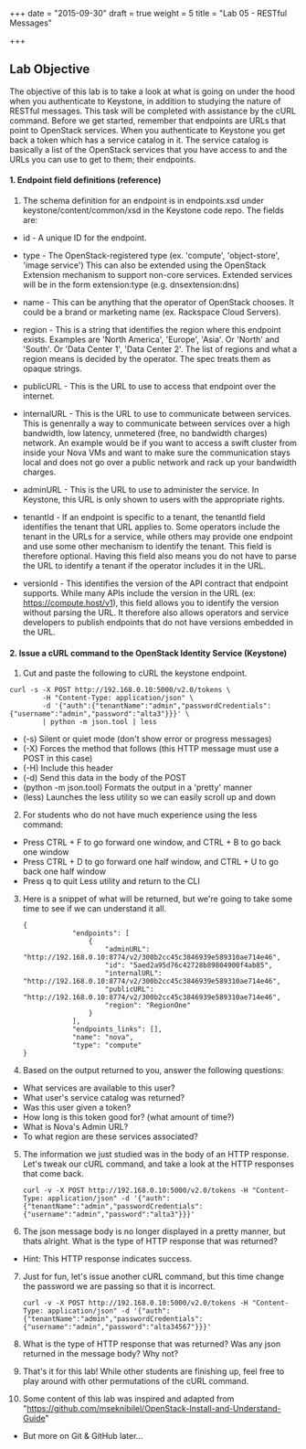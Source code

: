 +++
date = "2015-09-30"
draft = true
weight = 5 
title = "Lab 05 - RESTful Messages"

+++


## Lab Objective

The objective of this lab is to take a look at what is going on under the hood when you authenticate to Keystone, in addition to studying the nature of RESTful messages. This task will be completed with assistance by the cURL command. Before we get started, remember that endpoints are URLs that point to OpenStack services. When you authenticate to Keystone you get back a token which has a service catalog in it. The service catalog is basically a list of the OpenStack services that you have access to and the URLs you can use to get to them; their endpoints.

#### 1. Endpoint field definitions (reference)

1. The schema definition for an endpoint is in endpoints.xsd under keystone/content/common/xsd in the Keystone code repo. The fields are:

 * id - A unique ID for the endpoint.
 
 * type - The OpenStack-registered type (ex. 'compute', 'object-store', 'image service') This can also be extended using the OpenStack Extension mechanism to support non-core services. Extended services will be in the form extension:type (e.g. dnsextension:dns)

 * name - This can be anything that the operator of OpenStack chooses. It could be a brand or marketing name (ex. Rackspace Cloud Servers).

 * region - This is a string that identifies the region where this endpoint exists. Examples are 'North America', 'Europe', 'Asia'. Or 'North' and 'South'. Or 'Data Center 1', 'Data Center 2'. The list of regions and what a region means is decided by the operator. The spec treats them as opaque strings.

 * publicURL - This is the URL to use to access that endpoint over the internet.

 * internalURL - This is the URL to use to communicate between services. This is genenrally a way to communicate between services over a high bandwidth, low latency, unmetered (free, no bandwidth charges) network. An example would be if you want to access a swift cluster from inside your Nova VMs and want to make sure the communication stays local and does not go over a public network and rack up your bandwidth charges.
 
 * adminURL - This is the URL to use to administer the service. In Keystone, this URL is only shown to users with the appropriate rights.
 
 * tenantId - If an endpoint is specific to a tenant, the tenantId field identifies the tenant that URL applies to. Some operators include the tenant in the URLs for a service, while others may provide one endpoint and use some other mechanism to identify the tenant. This field is therefore optional. Having this field also means you do not have to parse the URL to identify a tenant if the operator includes it in the URL.

 * versionId - This identifies the version of the API contract that endpoint supports. While many APIs include the version in the URL (ex: https://compute.host/v1), this field allows you to identify the version without parsing the URL. It therefore also allows operators and service developers to publish endpoints that do not have versions embedded in the URL.

#### 2. Issue a cURL command to the OpenStack Identity Service (Keystone) 

1. Cut and paste the following to cURL the keystone endpoint. 

  ```
  curl -s -X POST http://192.168.0.10:5000/v2.0/tokens \
          -H "Content-Type: application/json" \
          -d '{"auth":{"tenantName":"admin","passwordCredentials":{"username":"admin","password":"alta3"}}}' \
		  | python -m json.tool | less
  ```
 * (-s) Silent or quiet mode (don't show error or progress messages)
 * (-X) Forces the method that follows (this HTTP message must use a POST in this case)
 * (-H) Include this header
 * (-d) Send this data in the body of the POST
 * (python -m json.tool) Formats the output in a 'pretty' manner
 * (less) Launches the less utility so we can easily scroll up and down
   
2. For students who do not have much experience using the less command:
 * Press CTRL + F to go forward one window, and CTRL + B to go back one window
 * Press CTRL + D to go forward one half window, and CTRL + U to go back one half window
 * Press q to quit Less utility and return to the CLI
 
3. Here is a snippet of what will be returned, but we're going to take some time to see if we can understand it all.

    ```
	{
                "endpoints": [
                    {
                        "adminURL": "http://192.168.0.10:8774/v2/300b2cc45c3846939e589310ae714e46",
                        "id": "5aed2a95d76c42728b89804900f4ab85",
                        "internalURL": "http://192.168.0.10:8774/v2/300b2cc45c3846939e589310ae714e46",
                        "publicURL": "http://192.168.0.10:8774/v2/300b2cc45c3846939e589310ae714e46",
                        "region": "RegionOne"
                    }
                ],
                "endpoints_links": [],
                "name": "nova",
                "type": "compute"
    }
	```

4. Based on the output returned to you, answer the following questions:
 * What services are available to this user?
 * What user's service catalog was returned?
 * Was this user given a token?
 * How long is this token good for? (what amount of time?) 
 * What is Nova's Admin URL?
 * To what region are these services associated?
 
5. The information we just studied was in the body of an HTTP response. Let's tweak our cURL command, and take a look at the HTTP responses that come back.

    ```
    curl -v -X POST http://192.168.0.10:5000/v2.0/tokens -H "Content-Type: application/json" -d '{"auth":{"tenantName":"admin","passwordCredentials":{"username":"admin","password":"alta3"}}}'
    ```

6. The json message body is no longer displayed in a pretty manner, but thats alright. What is the type of HTTP response that was returned?
 * Hint: This HTTP response indicates success.
 
7. Just for fun, let's issue another cURL command, but this time change the password we are passing so that it is incorrect.

    ```
    curl -v -X POST http://192.168.0.10:5000/v2.0/tokens -H "Content-Type: application/json" -d '{"auth":{"tenantName":"admin","passwordCredentials":{"username":"admin","password":"alta34567"}}}'
    ```

8. What is the type of HTTP response that was returned? Was any json returned in the message body? Why not?

9. That's it for this lab! While other students are finishing up, feel free to play around with other permutations of the cURL command.

0. Some content of this lab was inspired and adapted from "https://github.com/mseknibilel/OpenStack-Install-and-Understand-Guide"
 * But more on Git & GitHub later...